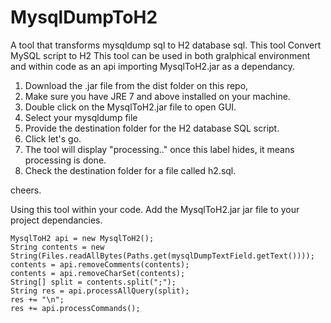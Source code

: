 # MysqlDumpToH2
A tool that transforms mysqldump sql to H2 database sql. This tool Convert MySQL script to H2
This tool can be used in both gralphical environment and within code as an api importing MysqlToH2.jar as a dependancy. 


1. Download the .jar file from the dist folder on this repo,
2. Make sure you have JRE 7 and above installed on your machine.
3. Double click on the MysqlToH2.jar file to open GUI.
4. Select your mysqldump file
5. Provide the destination folder for the H2 database SQL script.
6. Click let's go.
7. The tool will display "processing.." once this label hides, it means processing is done.
8. Check the destination folder for a file called h2.sql.

cheers.

Using this tool within your code. Add the MysqlToH2.jar jar file to your project dependancies.
```
MysqlToH2 api = new MysqlToH2();
String contents = new String(Files.readAllBytes(Paths.get(mysqlDumpTextField.getText())));
contents = api.removeComments(contents);
contents = api.removeCharSet(contents);
String[] split = contents.split(";");
String res = api.processAllQuery(split);
res += "\n";
res += api.processCommands();
```
